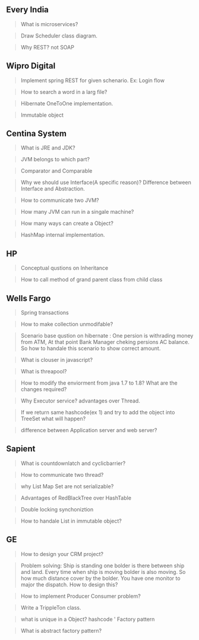 ## Every India

> What is microservices?

> Draw Scheduler class diagram.

> Why REST? not SOAP

## Wipro Digital

> Implement spring REST for given schenario. Ex: Login flow

> How to search a word in a larg file?

> Hibernate OneToOne implementation.

> Immutable object

## Centina System

> What is JRE and JDK?

> JVM belongs to which part?

> Comparator and Comparable

> Why we should use Interface(A specific reason)? Difference between Interface and Abstraction.

> How to communicate two JVM?

> How many JVM can run in a singale machine?

> How many ways can create a Object?

> HashMap internal implementation.

## HP

> Conceptual qustions on Inheritance

> How to call method of grand parent class from child class

## Wells Fargo

> Spring transactions

> How to make collection unmodifable?

> Scenario base qustion on hibernate : One persion is withrading money from ATM, At that point Bank Manager cheking persions AC balance. So how to handale this scenario to show correct amount.

> What is clouser in javascript?

> What is threapool?

> How to modify the enviorment from java 1.7 to 1.8? What are the changes required?

> Why Executor service? advantages over Thread.

> If we return same hashcode(ex 1) and try to add the object into TreeSet what will happen?

> difference between Application server and web server?

## Sapient

> What is countdownlatch and cyclicbarrier?

> How to communicate two thread?

> why List Map Set are not serializable?

> Advantages of RedBlackTree over HashTable

> Double locking synchoniztion

> How to handale List in immutable object?

## GE

> How to design your CRM project?

> Problem solving: Ship is standing one bolder is there between ship and land. Every time when ship is moving bolder is also moving. So how much distance cover by the bolder. You have one monitor to major the dispatch. How to design this?

> How to implement Producer Consumer problem?

> Write a TrippleTon class.

> what is unique in a Object? hashcode
'
> Factory pattern

> What is abstract factory pattern?

> 


